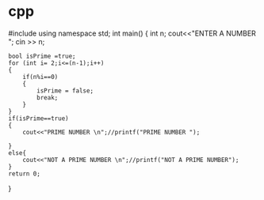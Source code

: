 # cpp
#include<iostream>
using namespace std;
int main()
{
    int n;
    cout<<"ENTER A NUMBER ";
    cin >> n;
  
    bool isPrime =true;
    for (int i= 2;i<=(n-1);i++)
    {
        if(n%i==0)
        {
            isPrime = false;
            break;
        }
    }
    if(isPrime==true)
    {
        cout<<"PRIME NUMBER \n";//printf("PRIME NUMBER ");

    }
    else{
        cout<<"NOT A PRIME NUMBER \n";//printf("NOT A PRIME NUMBER");
    }
    return 0;
}
